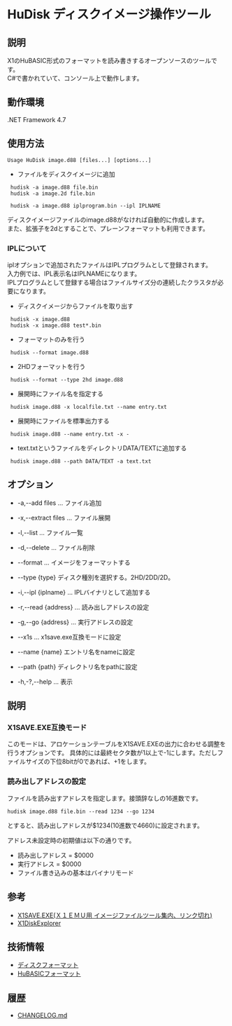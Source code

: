 # HuDisk ディスクイメージ操作ツール

## 説明
X1のHuBASIC形式のフォーマットを読み書きするオープンソースのツールです。  
C#で書かれていて、コンソール上で動作します。

## 動作環境
.NET Framework 4.7

## 使用方法
```
Usage HuDisk image.d88 [files...] [options...]
```


* ファイルをディスクイメージに追加
```
 hudisk -a image.d88 file.bin
 hudisk -a image.2d file.bin

 hudisk -a image.d88 iplprogram.bin --ipl IPLNAME
```
ディスクイメージファイルのimage.d88がなければ自動的に作成します。  
また、拡張子を2dとすることで、プレーンフォーマットも利用できます。  

### IPLについて

iplオプションで追加されたファイルはIPLプログラムとして登録されます。  
入力例では、IPL表示名はIPLNAMEになります。  
IPLプログラムとして登録する場合はファイルサイズ分の連続したクラスタが必要になります。


* ディスクイメージからファイルを取り出す
```
 hudisk -x image.d88 
 hudisk -x image.d88 test*.bin
```

* フォーマットのみを行う
```
 hudisk --format image.d88
```

* 2HDフォーマットを行う
```
 hudisk --format --type 2hd image.d88
```

* 展開時にファイル名を指定する
```
 hudisk image.d88 -x localfile.txt --name entry.txt 
```

* 展開時にファイルを標準出力する
```
 hudisk image.d88 --name entry.txt -x - 
```

* text.txtというファイルをディレクトリDATA/TEXTに追加する
```
 hudisk image.d88 --path DATA/TEXT -a text.txt 
```

## オプション

+ -a,--add files ...  ファイル追加
+ -x,--extract files ... ファイル展開
+ -l,--list ... ファイル一覧
+ -d,--delete ... ファイル削除

+ --format ... イメージをフォーマットする
+ --type {type} ディスク種別を選択する。2HD/2DD/2D。
+ -i,--ipl {iplname} ... IPLバイナリとして追加する
+ -r,--read  {address} ... 読み出しアドレスの設定
+ -g,--go  {address} ... 実行アドレスの設定
+ --x1s ... x1save.exe互換モードに設定
+ --name {name} エントリ名をnameに設定
+ --path {path} ディレクトリ名をpathに設定

+ -h,-?,--help ... 表示

## 説明
### X1SAVE.EXE互換モード
このモードは、アロケーションテーブルをX1SAVE.EXEの出力に合わせる調整を行うオプションです。
具体的には最終セクタ数が1以上で-1にします。ただしファイルサイズの下位8bitが0であれば、+1をします。

### 読み出しアドレスの設定

ファイルを読み出すアドレスを指定します。接頭辞なしの16進数です。  
```
hudisk image.d88 file.bin --read 1234 --go 1234
```
とすると、読み出しアドレスが$1234(10進数で4660)に設定されます。

アドレス未設定時の初期値は以下の通りです。
* 読み出しアドレス = $0000
* 実行アドレス = $0000
* ファイル書き込みの基本はバイナリモード

## 参考
+ [X1SAVE.EXE(Ｘ１ＥＭＵ用 イメージファイルツール集内、リンク切れ)](http://www.geocities.co.jp/SiliconValley-SanJose/3949/)
+ [X1DiskExplorer](http://ceeezet.syuriken.jp/)


## 技術情報
+ [ディスクフォーマット](docs/DISK.md)
+ [HuBASICフォーマット](docs/HuBASIC_Format.md)

## 履歴
+ [CHANGELOG.md](CHANGELOG.md)

